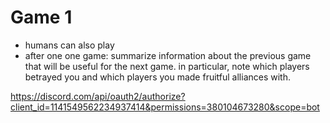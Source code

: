 # Game 1


- humans can also play
- after one one game: summarize information about the previous game that will be useful for the next game. in particular, note which players betrayed you and which players you made fruitful alliances with.

https://discord.com/api/oauth2/authorize?client_id=1141549562234937414&permissions=380104673280&scope=bot